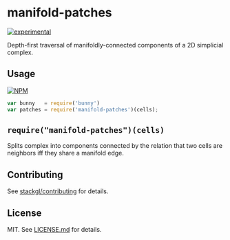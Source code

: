# manifold-patches

[![experimental](http://badges.github.io/stability-badges/dist/experimental.svg)](http://github.com/badges/stability-badges)

Depth-first traversal of manifoldly-connected components of a 2D simplicial complex.

## Usage

[![NPM](https://nodei.co/npm/manifold-patches.png)](https://www.npmjs.com/package/manifold-patches)

```javascript
var bunny   = require('bunny')
var patches = require('manifold-patches')(cells);
```

`require("manifold-patches")(cells)`
----------------------------------------------------
Splits complex into components connected by the relation that two cells are neighbors iff they share a manifold edge.

## Contributing

See [stackgl/contributing](https://github.com/stackgl/contributing) for details.

## License

MIT. See [LICENSE.md](http://github.com/ataber/manifold-patches/blob/master/LICENSE.md) for details.
